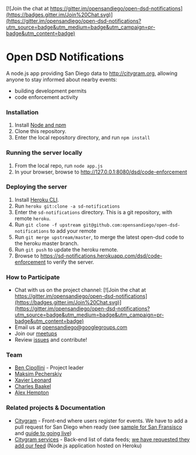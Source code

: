 [![Join the chat at https://gitter.im/opensandiego/open-dsd-notifications](https://badges.gitter.im/Join%20Chat.svg)](https://gitter.im/opensandiego/open-dsd-notifications?utm_source=badge&utm_medium=badge&utm_campaign=pr-badge&utm_content=badge)

# Open DSD Notifications

A node.js app providing San Diego data to http://citygram.org, allowing anyone to stay informed about nearby events:
* building development permits
* code enforcement activity

### Installation

1. Install <a href="https://nodejs.org/en/download/">Node and npm</a>
2. Clone this repository.
3. Enter the local repository directory, and run `npm install`


### Running the server locally

1. From the local repo, run `node app.js`
2. In your browser, browse to http://127.0.0.1:8080/dsd/code-enforcement

### Deploying the server

1. Install [Heroku CLI](https://devcenter.heroku.com/articles/heroku-command).
2. Run `heroku git:clone -a sd-notifications`
3. Enter the `sd-notifications` directory. This is a git repository, with remote `heroku`.
4. Run `git clone -f upstream git@github.com:opensandiego/open-dsd-notifications` to add your remote
5. Run `git merge upstream/master`, to merge the latest open-dsd code to the heroku master branch.
6. Run `git push` to update the heroku remote.
7. Browse to https://sd-notifications.herokuapp.com/dsd/code-enforcement to verify the server.


### <a name="section_participate"></a>How to Participate

- Chat with us on the project channel: [![Join the chat at https://gitter.im/opensandiego/open-dsd-notifications](https://badges.gitter.im/Join%20Chat.svg)](https://gitter.im/opensandiego/open-dsd-notifications?utm_source=badge&utm_medium=badge&utm_campaign=pr-badge&utm_content=badge)
- Email us at [opensandiego@googlegroups.com](opensandiego@googlegroups.com)
- Join our [meetups](http://www.meetup.com/Open-San-Diego)
- Review [issues](http://github.com/opensandiego/open-dsd-notifications/issues) and contribute!


### Team

- [Ben Cipollini](https://github.com/bcipolli "bcipolli") - Project leader
- [Maksim Pecherskiy](https://github.com/MrMaksimize "MrMaksimize")
- [Xavier Leonard](https://github.com/merelyanode "merelyanode")
- [Charles Baakel](https://github.com/cbaakel "cbaakel")
- [Alex Hempton](https://github.com/ahempton "ahempton")


### <a name="section_similar"></a>Related projects & Documentation

- [Citygram](https://github.com/codeforamerica/citygram/) - Front-end where users register for events. We have to add a pull request for San Diego when ready (see [sample for San Fransisco](https://github.com/codeforamerica/citygram/pull/165/files) and [guide to going live](https://github.com/codeforamerica/citygram/wiki/Going-Live))
- [Citygram services](https://github.com/citygram/citygram-services/) - Back-end list of data feeds; [we have requested they add our feed](https://github.com/citygram/citygram-services/issues/33) (Node.js application hosted on Heroku)
